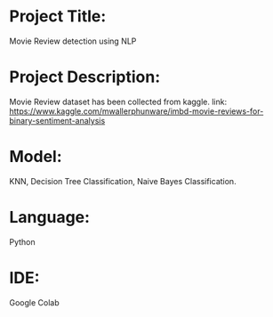# Project Title: 
Movie Review detection using NLP

# Project Description: 
Movie Review dataset has been collected from kaggle.
link: https://www.kaggle.com/mwallerphunware/imbd-movie-reviews-for-binary-sentiment-analysis

# Model:
KNN, Decision Tree Classification, Naive Bayes
Classification.

# Language: 
 Python

# IDE: 
Google Colab
